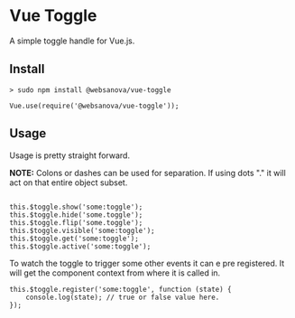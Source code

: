 # Vue Toggle

A simple toggle handle for Vue.js.


## Install

~~~
> sudo npm install @websanova/vue-toggle
~~~    

~~~
Vue.use(require('@websanova/vue-toggle'));
~~~


## Usage

Usage is pretty straight forward.

**NOTE:** Colons or dashes can be used for separation. If using dots "." it will act on that entire object subset.

~~~

this.$toggle.show('some:toggle');
this.$toggle.hide('some.toggle');
this.$toggle.flip('some.toggle');
this.$toggle.visible('some:toggle');
this.$toggle.get('some:toggle');
this.$toggle.active('some:toggle');
~~~

To watch the toggle to trigger some other events it can e pre registered. It will get the component context from where it is called in.

~~~
this.$toggle.register('some:toggle', function (state) {
    console.log(state); // true or false value here.
});
~~~

